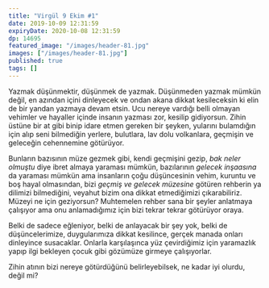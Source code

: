 ```yaml
---
title: "Virgül 9 Ekim #1"
date: 2019-10-09 12:31:59
expiryDate: 2020-10-08 12:31:59
dp: 14695
featured_image: "/images/header-81.jpg"
images: ["/images/header-81.jpg"]
published: true
tags: []
---
```




Yazmak düşünmektir, düşünmek de yazmak. Düşünmeden yazmak mümkün değil, en
azından içini dinleyecek ve ondan akana dikkat kesileceksin ki elin de bir
yandan yazmaya devam etsin. Ucu nereye vardığı belli olmayan vehimler ve
hayaller içinde insanın yazması zor, kesilip gidiyorsun. Zihin üstüne bir at
gibi binip idare etmen gereken bir şeyken, yularını bulamdığın için alıp seni
bilmediğin yerlere, bulutlara, lav dolu volkanlara, geçmişin ve geleceğin
cehennemine götürüyor.

Bunların bazısının müze gezmek gibi, kendi geçmişini gezip, *bak neler olmuştu*
diye ibret almaya yaraması mümkün, bazılarının *gelecek inşaasına* da yaraması
mümkün ama insanların çoğu düşüncesinin vehim, kuruntu ve boş hayal olmasından,
bizi *geçmiş ve gelecek müzesine* götüren rehberin ya dilimizi bilmediğini,
veyahut bizim ona dikkat etmediğimizi çıkarabiliriz. Müzeyi ne için geziyorsun?
Muhtemelen rehber sana bir şeyler anlatmaya çalışıyor ama onu anlamadığımız için
bizi tekrar tekrar götürüyor oraya.

Belki de sadece eğleniyor, belki de anlayacak bir şey yok, belki de
düşüncelerimize, duygularımıza dikkat kesilince, gerçek manada onları dinleyince
susacaklar. Onlarla karşılaşınca yüz çevirdiğimiz için yaramazlık yapıp ilgi
bekleyen çocuk gibi gözümüze girmeye çalışıyorlar. 

Zihin atının bizi nereye götürdüğünü belirleyebilsek, ne kadar iyi olurdu, değil
mi?


